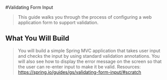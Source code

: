 #Validating Form Input
> This guide walks you through the process of configuring a web application form to support validation.
> 
## What You Will Build
> You will build a simple Spring MVC application that takes user input and checks the input
> by using standard validation annotations. You will also see how to display the error message on the 
> screen so that the user can re-enter input to make it be valid.
> Resources:
> https://spring.io/guides/gs/validating-form-input/#scratch